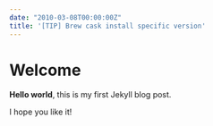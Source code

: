 ```yaml
---
date: "2010-03-08T00:00:00Z"
title: '[TIP] Brew cask install specific version'
---
```


# Welcome

**Hello world**, this is my first Jekyll blog post.

I hope you like it!
